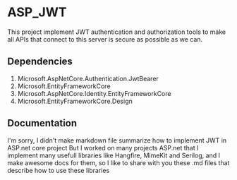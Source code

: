 ﻿# ASP_JWT
This project implement JWT authentication and authorization tools to make all APIs that connect to this server is secure as possible as we can.

## Dependencies
1. Microsoft.AspNetCore.Authentication.JwtBearer
2. Microsoft.EntityFrameworkCore
3. Microsoft.AspNetCore.Identity.EntityFrameworkCore
4. Microsoft.EntityFrameworkCore.Design
   
## Documentation
I'm sorry, I didn't make markdown file summarize how to implement JWT in ASP.net core project
But I worked on many projects ASP.net that I implement many usefull libraries like Hangfire, MimeKit and Serilog, and I make awesome docs for them, so I like to share with you these .md files that describe how to use these libraries